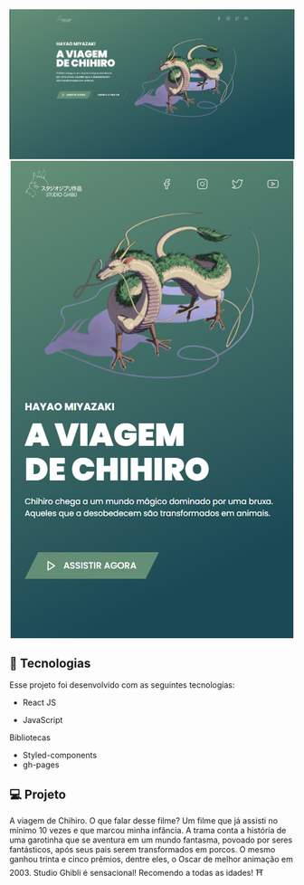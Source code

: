 
<img src="src/assets/images/desktop.png" alt="preview desktop image">

<div align="center"> <img src="src/assets/images/mobile.png" alt="preview mobile image"> </div>

## 🚀  Tecnologias

Esse projeto foi desenvolvido com as seguintes tecnologias:

-   React JS

-   JavaScript

Bibliotecas

- Styled-components
- gh-pages

## 💻  Projeto

A viagem de Chihiro. O que falar desse filme? Um filme que já assisti no mínimo 10 vezes e que marcou minha infância. A trama conta a história de uma garotinha que se aventura em um mundo fantasma, povoado por seres fantásticos, após seus pais serem transformados em porcos. O mesmo ganhou trinta e cinco prêmios, dentre eles, o Oscar de melhor animação em 2003. Studio Ghibli é sensacional! Recomendo a todas as idades! ⛩️



